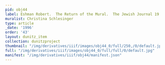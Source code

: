 ```yaml
---
pid: obj44
label: Eshman Robert.  The Return of the Mural.  The Jewish Journal 19 25 Jul. 1996.
muralist: Christina Schlesinger
type: article
_date: '1996'
order: '43'
layout: dunitz_item
collection: dunitzproject
thumbnail: "/img/derivatives/iiif/images/obj44_0/full/250,/0/default.jpg"
full: "/img/derivatives/iiif/images/obj44_0/full/full/0/default.jpg"
manifest: "/img/derivatives/iiif/obj44/manifest.json"
---
```

